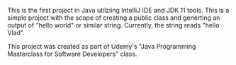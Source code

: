 This is the first project in Java utilziing IntelliJ IDE and JDK 11 tools. This is a simple project with the scope of creating a public class and generting an output of "hello world" or similar string. Currently, the string reads "hello Vlad". 

This project was created as part of Udemy's "Java Programming Masterclass for Software Developers" class. 
